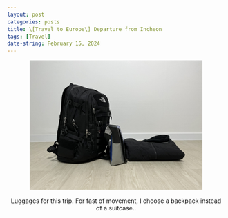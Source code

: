 ```yaml
---
layout: post
categories: posts
title: \[Travel to Europe\] Departure from Incheon
tags: [Travel]
date-string: February 15, 2024
---
```


<div align="center">
  <img src="/images/2024-02_Europe/IMG_6095.jpeg" width="400">    
  <p>Luggages for this trip. For fast of movement, I choose a backpack instead of a suitcase..</p>
</div>